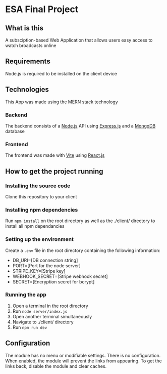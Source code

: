 # ESA Final Project

## What is this

A subsciption-based Web Application that allows users easy access to watch broadcasts online

## Requirements

Node.js is required to be installed on the client device

## Technologies

This App was made using the MERN stack technology

### Backend

The backend consists of a [Node.js](https://github.com/nodejs/node) API using [Express.js](https://github.com/expressjs/express) and a [MongoDB](https://github.com/mongodb/mongo) database

### Frontend

The frontend was made with [Vite](https://github.com/vitejs/vite) using [React.js](https://github.com/facebook/react)

## How to get the project running

### Installing the source code

Clone this repository to your client 

### Installing npm dependencies

Run `npm install` on the root directory as well as the ./client/ directory to install all npm dependancies

### Setting up the environment 

 Create a `.env` file in the root directory containing the following information:

- DB_URI=[DB connection string]
- PORT=[Port for the node server]
- STRIPE_KEY=[Stripe key]
- WEBHOOK_SECRET=[Stripe webhook secret]
- SECRET=[Encryption secret for bcrypt]

### Running the app

1. Open a terminal in the root directory
2. Run `node server/index.js`
3. Open another terminal simultaneously
4. Navigate to ./client/ directory
5. Run `npm run dev`

## Configuration

The module has no menu or modifiable settings. There is no configuration. When
enabled, the module will prevent the links from appearing. To get the links
back, disable the module and clear caches.